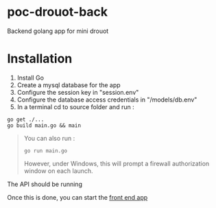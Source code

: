 # poc-drouot-back
Backend golang app for mini drouot

# Installation

1) Install Go  
2) Create a mysql database for the app  
3) Configure the session key in "session.env"
4) Configure the database access credentials in "/models/db.env"  
5) In a terminal cd to source folder and run : 
```
go get ./...
go build main.go && main
```
>You can also run :
>```
>go run main.go
>```
>However, under Windows, this will prompt a firewall authorization window on each launch.  

The API should be running  

Once this is done, you can start the [front end app](https://github.com/pepearce/poc-drouot-front)  
